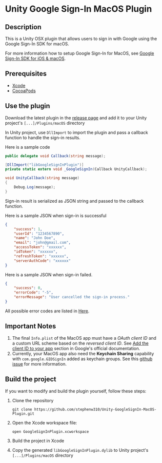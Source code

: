 # Unity Google Sign-In MacOS Plugin

## Description
This is a Unity OSX plugin that allows users to sign in with Google using the Google Sign-In SDK for macOS.

For more information how to setup Google Sign-In for MacOS, see [Google Sign-In SDK for iOS & macOS](https://developers.google.com/identity/sign-in/ios/start).

## Prerequisites
- [Xcode](https://developer.apple.com/xcode/)
- [CocoaPods](https://cocoapods.org/)

## Use the plugin
Download the latest plugin in the [release page](https://github.com/stephenw310/Unity-GoogleSignIn-MacOS-Plugin/releases) and add it to your Unity project's `[...]/Plugins/macOS` directory

In Unity project, use `DllImport` to import the plugin and pass a callback function to handle the sign-in results.

Here is a sample code

```csharp
public delegate void Callback(string message);

[DllImport("libGoogleSignInPlugin")]
private static extern void _GoogleSignIn(Callback UnityCallback);

void UnityCallback(string message)
{
    Debug.Log(message);
}
```

Sign-in result is serialized as JSON string and passed to the callback function. 

Here is a sample JSON when sign-in is successful

```json
{
    "success": 1,
    "userId": "1234567890",
    "name": "John Doe",
    "email": "john@gmail.com",
    "accessToken": "xxxxxx",
    "idToken": "xxxxxx",
    "refreshToken": "xxxxxx",
    "serverAuthCode": "xxxxxx"
}
```

Here is a sample JSON when sign-in failed.

```json
{
    "success": 0,
    "errorCode": "-5",
    "errorMessage": "User cancelled the sign-in process."
}
```

All possible error codes are listed in [Here](https://developers.google.com/identity/sign-in/ios/reference/Enums/GIDSignInErrorCode).

## Important Notes
1. The final `Info.plist` of the MacOS app must have a *OAuth client ID* and a custom URL scheme based on the *reversed client ID*. See [Add the client ID to your app](https://developers.google.com/identity/sign-in/ios/start-integrating#add_client_id) section in Google's official documentation.
2. Currently, your MacOS app also need the **Keychain Sharing** capability with `com.google.GIDSignIn` added as keychain groups. See this [github issue](https://github.com/google/GoogleSignIn-iOS/issues/165) for more information.

## Build the project
If you want to modify and build the plugin yourself, follow these steps:
1. Clone the repository
    ```shell
    git clone https://github.com/stephenw310/Unity-GoogleSignIn-MacOS-Plugin.git
    ```
2. Open the Xcode workspace file:
    ```shell
    open GoogleSignInPlugin.xcworkspace
    ```

3. Build the project in Xcode
4. Copy the generated `libGoogleSignInPlugin.dylib` to Unity project's `[...]/Plugins/macOS` directory